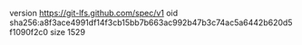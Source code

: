 version https://git-lfs.github.com/spec/v1
oid sha256:a8f3ace4991df14f3cb15bb7b663ac992b47b3c74ac5a6442b620d5f1090f2c0
size 1529
